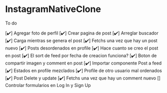 # InstagramNativeClone

To do

[✔️] Agregar foto de perfil
[✔️] Crear pagina de post
[✔️] Arreglar buscador
[✔️] Carga mientras se genera el post
[✔️] Fetchs una vez que hay un post nuevo
[✔️] Posts desordenados en profile
[✔️] Hace cuanto se creo el post en post
[✔️] El sort de feed por fecha de creacion funciona?
[✔️] Boton de compartir imagen y comment en post
[✔️] Importar componente Post a feed
[✔️] Estados en profile mezclados
[✔️] Profile de otro usuario mal ordenados
[✔️] Post Delete y update
[✔️] Fetchs una vez que hay un comment nuevo
[] Controlar formularios en Log In y Sign Up